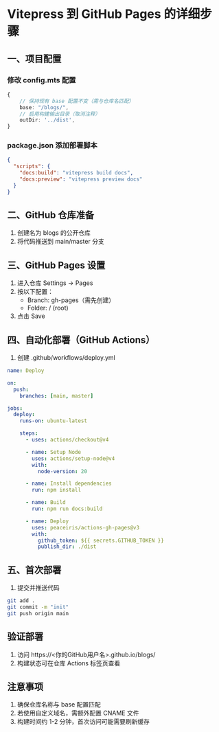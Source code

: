 # Vitepress 到 GitHub Pages 的详细步骤

## 一、项目配置

### 修改 config.mts 配置

```typescript
{
	// 保持现有 base 配置不变（需与仓库名匹配）
	base: "/blogs/", 
	// 启用构建输出目录（取消注释）
	outDir: '../dist',
}
```
 
### package.json 添加部署脚本

```json
{
  "scripts": {
    "docs:build": "vitepress build docs",
    "docs:preview": "vitepress preview docs"
  }
}
```

## 二、GitHub 仓库准备

1. 创建名为 blogs 的公开仓库
2. 将代码推送到 main/master 分支

## 三、GitHub Pages 设置

1. 进入仓库 Settings -> Pages
2. 按以下配置：
	* Branch: gh-pages（需先创建）
	* Folder: / (root)
3. 点击 Save

## 四、自动化部署（GitHub Actions）

1. 创建 .github/workflows/deploy.yml

```yaml
name: Deploy

on:
  push:
    branches: [main, master]

jobs:
  deploy:
    runs-on: ubuntu-latest

    steps:
      - uses: actions/checkout@v4

      - name: Setup Node
        uses: actions/setup-node@v4
        with:
          node-version: 20

      - name: Install dependencies
        run: npm install

      - name: Build
        run: npm run docs:build

      - name: Deploy
        uses: peaceiris/actions-gh-pages@v3
        with:
          github_token: ${{ secrets.GITHUB_TOKEN }}
          publish_dir: ./dist
```

## 五、首次部署

1. 提交并推送代码

```bash
git add .
git commit -m "init"
git push origin main
```

## 验证部署

1. 访问 https://<你的GitHub用户名>.github.io/blogs/
2. 构建状态可在仓库 Actions 标签页查看

## 注意事项

1. 确保仓库名称与 base 配置匹配
2. 若使用自定义域名，需额外配置 CNAME 文件
3. 构建时间约 1-2 分钟，首次访问可能需要刷新缓存